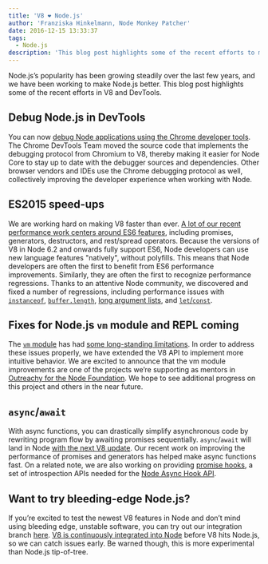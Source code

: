 ```yaml
---
title: 'V8 ❤️ Node.js'
author: 'Franziska Hinkelmann, Node Monkey Patcher'
date: 2016-12-15 13:33:37
tags:
  - Node.js
description: 'This blog post highlights some of the recent efforts to make Node.js better supported in V8 and Chrome DevTools.'
---
```

Node.js’s popularity has been growing steadily over the last few years, and we have been working to make Node.js better. This blog post highlights some of the recent efforts in V8 and DevTools.

## Debug Node.js in DevTools

You can now [debug Node applications using the Chrome developer tools](https://medium.com/@paul_irish/debugging-node-js-nightlies-with-chrome-devtools-7c4a1b95ae27#.knjnbsp6t). The Chrome DevTools Team moved the source code that implements the debugging protocol from Chromium to V8, thereby making it easier for Node Core to stay up to date with the debugger sources and dependencies. Other browser vendors and IDEs use the Chrome debugging protocol as well, collectively improving the developer experience when working with Node.

## ES2015 speed-ups

We are working hard on making V8 faster than ever. [A lot of our recent performance work centers around ES6 features](/blog/v8-release-56), including promises, generators, destructors, and rest/spread operators. Because the versions of V8 in Node 6.2 and onwards fully support ES6, Node developers can use new language features "natively", without polyfills. This means that Node developers are often the first to benefit from ES6 performance improvements. Similarly, they are often the first to recognize performance regressions. Thanks to an attentive Node community, we discovered and fixed a number of regressions, including performance issues with [`instanceof`](https://github.com/nodejs/node/issues/9634), [`buffer.length`](https://github.com/nodejs/node/issues/9006), [long argument lists](https://github.com/nodejs/node/pull/9643), and [`let`/`const`](https://github.com/nodejs/node/issues/9729).

## Fixes for Node.js `vm` module and REPL coming

The [`vm` module](https://nodejs.org/dist/latest-v7.x/docs/api/vm.html) has had [some long-standing limitations](https://github.com/nodejs/node/issues/6283). In order to address these issues properly, we have extended the V8 API to implement more intuitive behavior. We are excited to announce that the vm module improvements are one of the projects we’re supporting as mentors in [Outreachy for the Node Foundation](https://nodejs.org/en/foundation/outreachy/). We hope to see additional progress on this project and others in the near future.

## `async`/`await`

With async functions, you can drastically simplify asynchronous code by rewriting program flow by awaiting promises sequentially. `async`/`await` will land in Node [with the next V8 update](https://github.com/nodejs/node/pull/9618). Our recent work on improving the performance of promises and generators has helped make async functions fast. On a related note, we are also working on providing [promise hooks](https://bugs.chromium.org/p/v8/issues/detail?id=4643), a set of introspection APIs needed for the [Node Async Hook API](https://github.com/nodejs/node-eps/pull/18).

## Want to try bleeding-edge Node.js?

If you’re excited to test the newest V8 features in Node and don’t mind using bleeding edge, unstable software, you can try out our integration branch [here](https://github.com/v8/node/tree/vee-eight-lkgr). [V8 is continuously integrated into Node](https://ci.chromium.org/p/v8/builders/luci.v8.ci/V8%20Linux64%20-%20node.js%20integration) before V8 hits Node.js, so we can catch issues early. Be warned though, this is more experimental than Node.js tip-of-tree.
